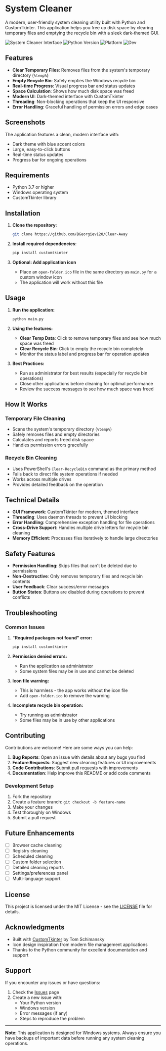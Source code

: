 # System Cleaner

A modern, user-friendly system cleaning utility built with Python and CustomTkinter. This application helps you free up disk space by clearing temporary files and emptying the recycle bin with a sleek dark-themed GUI.

![System Cleaner Interface](https://img.shields.io/badge/GUI-CustomTkinter-blue)
![Python Version](https://img.shields.io/badge/Python-3.7+-green)
![Platform](https://img.shields.io/badge/Platform-Windows-lightgrey)
![Dev](https://img.shields.io/badge/Bojidar-Georgiev%20-%20%2347b3ff)

## Features

- **Clear Temporary Files**: Removes files from the system's temporary directory (`%temp%`)
- **Empty Recycle Bin**: Safely empties the Windows recycle bin
- **Real-time Progress**: Visual progress bar and status updates
- **Space Calculation**: Shows how much disk space was freed
- **Modern UI**: Dark-themed interface with CustomTkinter
- **Threading**: Non-blocking operations that keep the UI responsive
- **Error Handling**: Graceful handling of permission errors and edge cases

## Screenshots

The application features a clean, modern interface with:
- Dark theme with blue accent colors
- Large, easy-to-click buttons
- Real-time status updates
- Progress bar for ongoing operations

## Requirements

- Python 3.7 or higher
- Windows operating system
- CustomTkinter library

## Installation

1. **Clone the repository:**
   ```bash
   git clone https://github.com/BGeorgiev120/Clear-Away
   ```

2. **Install required dependencies:**
   ```bash
   pip install customtkinter
   ```

3. **Optional: Add application icon**
   - Place an `open-folder.ico` file in the same directory as `main.py` for a custom window icon
   - The application will work without this file

## Usage

1. **Run the application:**
   ```bash
   python main.py
   ```

2. **Using the features:**
   - **Clear Temp Data**: Click to remove temporary files and see how much space was freed
   - **Clear Recycle Bin**: Click to empty the recycle bin completely
   - Monitor the status label and progress bar for operation updates

3. **Best Practices:**
   - Run as administrator for best results (especially for recycle bin operations)
   - Close other applications before cleaning for optimal performance
   - Review the success messages to see how much space was freed

## How It Works

### Temporary File Cleaning
- Scans the system's temporary directory (`%temp%`)
- Safely removes files and empty directories
- Calculates and reports freed disk space
- Handles permission errors gracefully

### Recycle Bin Cleaning
- Uses PowerShell's `Clear-RecycleBin` command as the primary method
- Falls back to direct file system operations if needed
- Works across multiple drives
- Provides detailed feedback on the operation

## Technical Details

- **GUI Framework**: CustomTkinter for modern, themed interface
- **Threading**: Uses daemon threads to prevent UI blocking
- **Error Handling**: Comprehensive exception handling for file operations
- **Cross-Drive Support**: Handles multiple drive letters for recycle bin cleaning
- **Memory Efficient**: Processes files iteratively to handle large directories

## Safety Features

- **Permission Handling**: Skips files that can't be deleted due to permissions
- **Non-Destructive**: Only removes temporary files and recycle bin contents
- **User Feedback**: Clear success/error messages
- **Button States**: Buttons are disabled during operations to prevent conflicts

## Troubleshooting

### Common Issues

1. **"Required packages not found" error:**
   ```bash
   pip install customtkinter
   ```

2. **Permission denied errors:**
   - Run the application as administrator
   - Some system files may be in use and cannot be deleted

3. **Icon file warning:**
   - This is harmless - the app works without the icon file
   - Add `open-folder.ico` to remove the warning

4. **Incomplete recycle bin operation:**
   - Try running as administrator
   - Some files may be in use by other applications

## Contributing

Contributions are welcome! Here are some ways you can help:

1. **Bug Reports**: Open an issue with details about any bugs you find
2. **Feature Requests**: Suggest new cleaning features or UI improvements
3. **Code Contributions**: Submit pull requests with improvements
4. **Documentation**: Help improve this README or add code comments

### Development Setup

1. Fork the repository
2. Create a feature branch: `git checkout -b feature-name`
3. Make your changes
4. Test thoroughly on Windows
5. Submit a pull request

## Future Enhancements

- [ ] Browser cache cleaning
- [ ] Registry cleaning
- [ ] Scheduled cleaning
- [ ] Custom folder selection
- [ ] Detailed cleaning reports
- [ ] Settings/preferences panel
- [ ] Multi-language support

## License

This project is licensed under the MIT License - see the [LICENSE](LICENSE) file for details.

## Acknowledgments

- Built with [CustomTkinter](https://github.com/TomSchimansky/CustomTkinter) by Tom Schimansky
- Icon design inspiration from modern file management applications
- Thanks to the Python community for excellent documentation and support

## Support

If you encounter any issues or have questions:

1. Check the [Issues](https://github.com/yourusername/system-cleaner/issues) page
2. Create a new issue with:
   - Your Python version
   - Windows version
   - Error messages (if any)
   - Steps to reproduce the problem

---

**Note**: This application is designed for Windows systems. Always ensure you have backups of important data before running any system cleaning operations.
